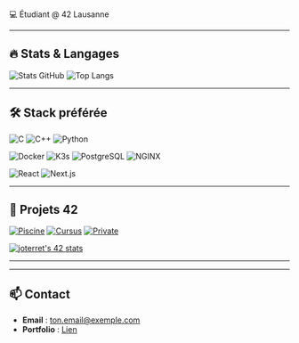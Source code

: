 💻 Étudiant @ 42 Lausanne  

---

## 🔥 Stats & Langages

![Stats GitHub](https://github-readme-stats.vercel.app/api?username=Madness807&show_icons=true&theme=tokyonight)
![Top Langs](https://github-readme-stats.vercel.app/api/top-langs/?username=Madness807&layout=compact&theme=tokyonight)

---

## 🛠️ Stack préférée

![C](https://img.shields.io/badge/C-00599C?logo=c&logoColor=white)
![C++](https://img.shields.io/badge/C++-00599C?logo=cplusplus&logoColor=white)
![Python](https://img.shields.io/badge/Python-3776AB?logo=python&logoColor=white)

![Docker](https://img.shields.io/badge/Docker-2496ED?logo=docker&logoColor=white)
![K3s](https://img.shields.io/badge/k3s-FFC61C?logo=kubernetes&logoColor=black)
![PostgreSQL](https://img.shields.io/badge/PostgreSQL-4169E1?logo=postgresql&logoColor=white)
![NGINX](https://img.shields.io/badge/NGINX-009639?logo=nginx&logoColor=white)

![React](https://img.shields.io/badge/React-20232A?logo=react&logoColor=61DAFB)
![Next.js](https://img.shields.io/badge/Next.js-000000?logo=nextdotjs&logoColor=white)

---

## 🏫 Projets 42

[![Piscine](https://img.shields.io/badge/-Piscine-3DDC84?logo=42&logoColor=white)](https://github.com/Madness807/42_Piscine)
[![Cursus](https://img.shields.io/badge/-Cursus-3DDC84?logo=42&logoColor=white)](https://github.com/Madness807/42_Lausanne#42-lausanne)
[![Private](https://img.shields.io/badge/-Private-3DDC84?logoColor=white)](https://github.com/Madness807/Private)

[![joterret's 42 stats](https://badge.mediaplus.ma/darkblue/joterret?1337Badge=off&UM6P=off)](https://github.com/oakoudad/badge42)

---


---

## 📫 Contact

- **Email** : ton.email@exemple.com  
- **Portfolio** : [Lien](https://tonportfolio.com)

